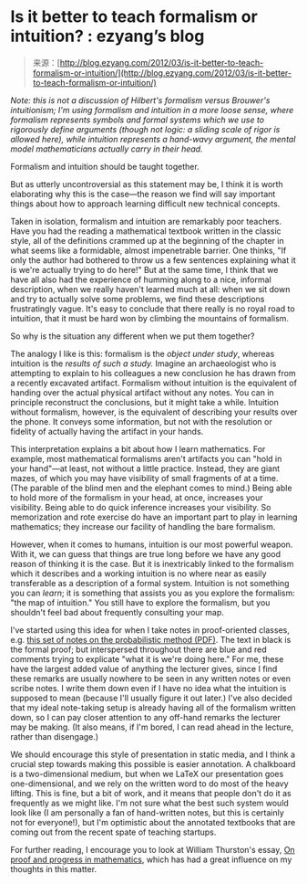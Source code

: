 <!--yml
category: 未分类
date: 2024-07-01 18:17:32
-->

# Is it better to teach formalism or intuition? : ezyang’s blog

> 来源：[http://blog.ezyang.com/2012/03/is-it-better-to-teach-formalism-or-intuition/](http://blog.ezyang.com/2012/03/is-it-better-to-teach-formalism-or-intuition/)

*Note: this is not a discussion of Hilbert's formalism versus Brouwer's intuitionism; I'm using formalism and intuition in a more loose sense, where formalism represents symbols and formal systems which we use to rigorously define arguments (though not logic: a sliding scale of rigor is allowed here), while intuition represents a hand-wavy argument, the mental model mathematicians actually carry in their head.*

Formalism and intuition should be taught together.

But as utterly uncontroversial as this statement may be, I think it is worth elaborating why this is the case—the reason we find will say important things about how to approach learning difficult new technical concepts.

Taken in isolation, formalism and intuition are remarkably poor teachers. Have you had the reading a mathematical textbook written in the classic style, all of the definitions crammed up at the beginning of the chapter in what seems like a formidable, almost impenetrable barrier. One thinks, "If only the author had bothered to throw us a few sentences explaining what it is we're actually trying to do here!" But at the same time, I think that we have all also had the experience of humming along to a nice, informal description, when we really haven't learned much at all: when we sit down and try to actually solve some problems, we find these descriptions frustratingly vague. It's easy to conclude that there really is no royal road to intuition, that it must be hard won by climbing the mountains of formalism.

So why is the situation any different when we put them together?

The analogy I like is this: formalism is the *object under study*, whereas intuition is the *results of such a study.* Imagine an archaeologist who is attempting to explain to his colleagues a new conclusion he has drawn from a recently excavated artifact. Formalism without intuition is the equivalent of handing over the actual physical artifact without any notes. You can in principle reconstruct the conclusions, but it might take a while. Intuition without formalism, however, is the equivalent of describing your results over the phone. It conveys some information, but not with the resolution or fidelity of actually having the artifact in your hands.

This interpretation explains a bit about how I learn mathematics. For example, most mathematical formalisms aren't artifacts you can "hold in your hand"—at least, not without a little practice. Instead, they are giant mazes, of which you may have visibility of small fragments of at a time. (The parable of the blind men and the elephant comes to mind.) Being able to hold more of the formalism in your head, at once, increases your visibility. Being able to do quick inference increases your visibility. So memorization and rote exercise do have an important part to play in learning mathematics; they increase our facility of handling the bare formalism.

However, when it comes to humans, intuition is our most powerful weapon. With it, we can guess that things are true long before we have any good reason of thinking it is the case. But it is inextricably linked to the formalism which it describes and a working intuition is no where near as easily transferable as a description of a formal system. Intuition is not something you can *learn*; it is something that assists you as you explore the formalism: "the map of intuition." You still have to explore the formalism, but you shouldn't feel bad about frequently consulting your map.

I've started using this idea for when I take notes in proof-oriented classes, e.g. [this set of notes on the probabilistic method (PDF)](http://people.csail.mit.edu/ronitt/COURSE/S12/handouts/lec1.pdf). The text in black is the formal proof; but interspersed throughout there are blue and red comments trying to explicate "what it is we're doing here." For me, these have the largest added value of anything the lecturer gives, since I find these remarks are usually nowhere to be seen in any written notes or even scribe notes. I write them down even if I have no idea what the intuition is supposed to mean (because I'll usually figure it out later.) I've also decided that my ideal note-taking setup is already having all of the formalism written down, so I can pay closer attention to any off-hand remarks the lecturer may be making. (It also means, if I'm bored, I can read ahead in the lecture, rather than disengage.)

We should encourage this style of presentation in static media, and I think a crucial step towards making this possible is easier annotation. A chalkboard is a two-dimensional medium, but when we LaTeX our presentation goes one-dimensional, and we rely on the written word to do most of the heavy lifting. This is fine, but a bit of work, and it means that people don't do it as frequently as we might like. I'm not sure what the best such system would look like (I am personally a fan of hand-written notes, but this is certainly not for everyone!), but I'm optimistic about the annotated textbooks that are coming out from the recent spate of teaching startups.

For further reading, I encourage you to look at William Thurston's essay, [On proof and progress in mathematics](http://arxiv.org/abs/math.HO/9404236), which has had a great influence on my thoughts in this matter.